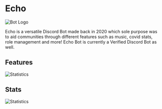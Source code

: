 # Echo

![Bot Logo](https://cdn.discordapp.com/avatars/741693874413633646/304345503b05ad9a3509fa51d2968a3f.webp) 

Echo is a versatile Discord Bot made back in 2020 which sole purpose was to aid communities through different features such as music, covid stats, role management and more! Echo Bot is currently a Verified Discord Bot as well.

## Features

![Statistics](https://cdn.discordapp.com/attachments/1164788122018652251/1166215445087518820/image.png?ex=6549adc5&is=653738c5&hm=ff5c18b87000da2992874b4d111cb332a4ed6341ed64ab9db55ff14d67853bc1&)

## Stats

![Statistics](https://cdn.discordapp.com/attachments/1164788122018652251/1166215150374768770/image.png?ex=6549ad7f&is=6537387f&hm=cede9eb8a0a408aa5c1d3d28e324da4de819eff16d230a23e89ff68b9cbaeb26&)

